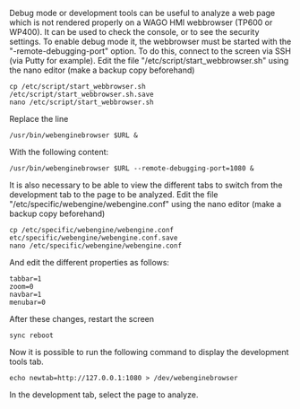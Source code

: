 Debug mode or development tools can be useful to analyze a web page which is not rendered properly on a WAGO HMI webbrowser (TP600 or WP400). It can be used to check the console, or to see the security settings.
To enable debug mode it, the webbrowser must be started with the "-remote-debugging-port" option.
To do this, connect to the screen via SSH (via Putty for example).
Edit the file "/etc/script/start_webbrowser.sh" using the nano editor (make a backup copy beforehand)

```
cp /etc/script/start_webbrowser.sh /etc/script/start_webbrowser.sh.save
nano /etc/script/start_webbrowser.sh
```
Replace the line

```
/usr/bin/webenginebrowser $URL &
```
With the following content:

```
/usr/bin/webenginebrowser $URL --remote-debugging-port=1080 &
```
It is also necessary to be able to view the different tabs to switch from the development tab to the page to be analyzed.
Edit the file "/etc/specific/webengine/webengine.conf" using the nano editor (make a backup copy beforehand)

```
cp /etc/specific/webengine/webengine.conf etc/specific/webengine/webengine.conf.save
nano /etc/specific/webengine/webengine.conf
```
And edit the different properties as follows:

```
tabbar=1
zoom=0
navbar=1
menubar=0
```
After these changes, restart the screen

```
sync reboot
```
Now it is possible to run the following command to display the development tools tab.

```
echo newtab=http://127.0.0.1:1080 > /dev/webenginebrowser
```
In the development tab, select the page to analyze.
